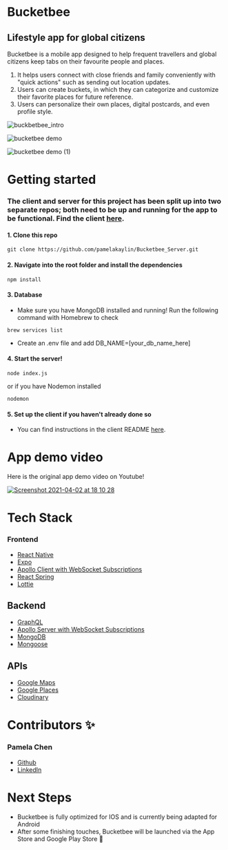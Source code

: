 # Bucketbee

## Lifestyle app for global citizens

Bucketbee is a mobile app designed to help frequent travellers and global citizens keep tabs on their favourite people and places. 
1. It helps users connect with close friends and family conveniently with "quick actions" such as sending out location updates.
2. Users can create buckets, in which they can categorize and customize their favorite places for future reference.  
3. Users can personalize their own places, digital postcards, and even profile style.

![buckbetbee_intro](https://user-images.githubusercontent.com/59074533/113441443-3d970280-93e6-11eb-8210-08a965fc2fd9.png)

![bucketbee demo](https://user-images.githubusercontent.com/59074533/113442905-d29afb00-93e8-11eb-8b6a-1aadc7963b67.png)

![bucketbee demo (1)](https://user-images.githubusercontent.com/59074533/113442697-71732780-93e8-11eb-9d1a-2a29d43b506b.png)

# Getting started

### The client and server for this project has been split up into two separate repos; both need to be up and running for the app to be functional. Find the client [here](https://github.com/pamelakaylin/Bucketbee_Client).

#### 1. Clone this repo

```
git clone https://github.com/pamelakaylin/Bucketbee_Server.git
```
#### 2. Navigate into the root folder and install the dependencies

```
npm install
```
#### 3. Database

- Make sure you have MongoDB installed and running! Run the following command with Homebrew to check 
```
brew services list 
```

- Create an .env file and add DB_NAME=[your_db_name_here]

#### 4. Start the server!
```
node index.js
```
or if you have Nodemon installed
```
nodemon
```

#### 5. Set up the client if you haven't already done so

- You can find instructions in the client README [here](https://github.com/pamelakaylin/Bucketbee_Client).


# App demo video

Here is the original app demo video on Youtube!

[![Screenshot 2021-04-02 at 18 10 28](https://user-images.githubusercontent.com/59074533/113443028-0ece5b80-93e9-11eb-952c-0cd890382c66.png)](https://www.youtube.com/watch?v=pKOvp1QCg0g)

# Tech Stack

### Frontend
- [React Native](https://reactnative.dev/)
- [Expo](https://expo.io/)
- [Apollo Client with WebSocket Subscriptions](https://www.apollographql.com/docs/react/) 
- [React Spring](https://www.react-spring.io/)
- [Lottie](https://airbnb.io/lottie/#/) 

## Backend
- [GraphQL](https://graphql.org/) 
- [Apollo Server with WebSocket Subscriptions](https://www.apollographql.com/docs/apollo-server/)
- [MongoDB](https://www.mongodb.com/)
- [Mongoose](https://mongoosejs.com/)

## APIs
- [Google Maps](https://developers.google.com/maps)
- [Google Places](https://cloud.google.com/maps-platform/places) 
- [Cloudinary](https://cloudinary.com/) 

# Contributors ✨

### Pamela Chen 
- [Github](https://github.com/pamelakaylin)
- [LinkedIn](https://www.linkedin.com/in/pamela-chen-60377216b/)

# Next Steps

- Bucketbee is fully optimized for IOS and is currently being adapted for Android
- After some finishing touches, Bucketbee will be launched via the App Store and Google Play Store 🚀


